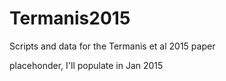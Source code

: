 Termanis2015
============

Scripts and data for the Termanis et al 2015 paper

placehonder, I'll populate in Jan 2015
